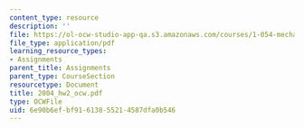 ```yaml
---
content_type: resource
description: ''
file: https://ol-ocw-studio-app-qa.s3.amazonaws.com/courses/1-054-mechanics-and-design-of-concrete-structures-spring-2004/6e90b6efbf91613855214587dfa0b546_2004_hw2_ocw.pdf
file_type: application/pdf
learning_resource_types:
- Assignments
parent_title: Assignments
parent_type: CourseSection
resourcetype: Document
title: 2004_hw2_ocw.pdf
type: OCWFile
uid: 6e90b6ef-bf91-6138-5521-4587dfa0b546
---
```

